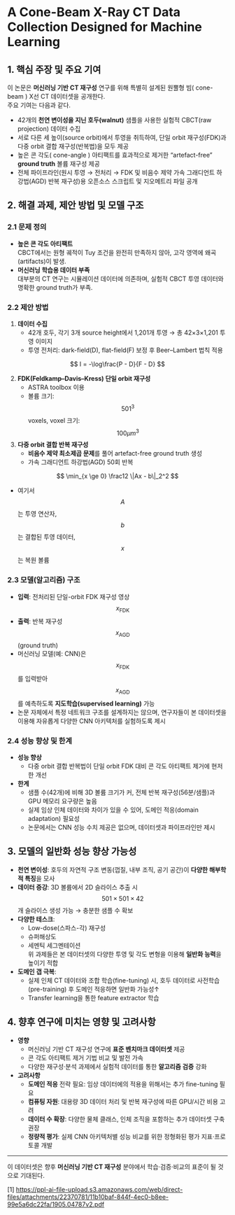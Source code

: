 # A Cone-Beam X-Ray CT Data Collection Designed for Machine Learning

## 1. 핵심 주장 및 주요 기여
이 논문은 **머신러닝 기반 CT 재구성** 연구를 위해 특별히 설계된 원뿔형 빔( cone-beam ) X선 CT 데이터셋을 공개한다.  
주요 기여는 다음과 같다.
- 42개의 **천연 변이성을 지닌 호두(walnut)** 샘플을 사용한 실험적 CBCT(raw projection) 데이터 수집  
- 서로 다른 세 높이(source orbit)에서 투영을 취득하여, 단일 orbit 재구성(FDK)과 다중 orbit 결합 재구성(반복법)을 모두 제공  
- 높은 콘 각도( cone-angle ) 아티팩트를 효과적으로 제거한 “artefact-free” **ground truth** 볼륨 재구성 제공  
- 전체 파이프라인(원시 투영 → 전처리 → FDK 및 비음수 제약 가속 그래디언트 하강법(AGD) 반복 재구성)용 오픈소스 스크립트 및 지오메트리 파일 공개

## 2. 해결 과제, 제안 방법 및 모델 구조
### 2.1 문제 정의
- **높은 콘 각도 아티팩트**  
  CBCT에서는 원형 궤적이 Tuy 조건을 완전히 만족하지 않아, 고각 영역에 왜곡(artifacts)이 발생.  
- **머신러닝 학습용 데이터 부족**  
  대부분의 CT 연구는 시뮬레이션 데이터에 의존하며, 실험적 CBCT 투영 데이터와 명확한 ground truth가 부족.

### 2.2 제안 방법
1. **데이터 수집**  
   - 42개 호두, 각기 3개 source height에서 1,201개 투영 → 총 42×3×1,201 투영 이미지  
   - 투영 전처리: dark-field(D), flat-field(F) 보정 후 Beer–Lambert 법칙 적용  

$$
       I = -\log\frac{P - D}{F - D}
     $$

2. **FDK(Feldkamp–Davis–Kress) 단일 orbit 재구성**  
   - ASTRA toolbox 이용  
   - 볼륨 크기: $$501^3$$ voxels, voxel 크기: $$100\mu m^3$$  
3. **다중 orbit 결합 반복 재구성**  
   - **비음수 제약 최소제곱 문제**를 풀어 artefact-free ground truth 생성  
   - 가속 그래디언트 하강법(AGD) 50회 반복  

$$
       \min_{x \ge 0} \frac12 \|Ax - b\|_2^2
     $$
  
   - 여기서 $$A$$는 투영 연산자, $$b$$는 결합된 투영 데이터, $$x$$는 복원 볼륨

### 2.3 모델(알고리즘) 구조
- **입력**: 전처리된 단일-orbit FDK 재구성 영상 $$x_{\mathrm{FDK}}$$  
- **출력**: 반복 재구성 $$x_{\mathrm{AGD}}$$ (ground truth)  
- 머신러닝 모델(예: CNN)은 $$x_{\mathrm{FDK}}$$를 입력받아 $$x_{\mathrm{AGD}}$$를 예측하도록 **지도학습(supervised learning)** 가능  
- 논문 자체에서 특정 네트워크 구조를 설계하지는 않으며, 연구자들이 본 데이터셋을 이용해 자유롭게 다양한 CNN 아키텍처를 실험하도록 제시

### 2.4 성능 향상 및 한계
- **성능 향상**  
  - 다중 orbit 결합 반복법이 단일 orbit FDK 대비 콘 각도 아티팩트 제거에 현저한 개선  
- **한계**  
  - 샘플 수(42개)에 비해 3D 볼륨 크기가 커, 전체 반복 재구성(56분/샘플)과 GPU 메모리 요구량은 높음  
  - 실제 임상 인체 데이터와 차이가 있을 수 있어, 도메인 적응(domain adaptation) 필요성  
  - 논문에서는 CNN 성능 수치 제공은 없으며, 데이터셋과 파이프라인만 제시

## 3. 모델의 일반화 성능 향상 가능성
- **천연 변이성**: 호두의 자연적 구조 변동(껍질, 내부 조직, 공기 공간)이 **다양한 해부학적 특징**을 모사  
- **데이터 증강**: 3D 볼륨에서 2D 슬라이스 추출 시 $$501\times 501\times 42$$개 슬라이스 생성 가능 → 충분한 샘플 수 확보  
- **다양한 테스크**:  
  - Low-dose(스파스-각) 재구성  
  - 슈퍼해상도  
  - 세멘틱 세그멘테이션  
  위 과제들은 본 데이터셋의 다양한 투영 및 각도 변형을 이용해 **일반화 능력**을 높이기 적합  
- **도메인 갭 극복**:  
  - 실제 인체 CT 데이터와 조합 학습(fine-tuning) 시, 호두 데이터로 사전학습(pre-training) 후 도메인 적응하면 일반화 가능성↑  
  - Transfer learning을 통한 feature extractor 학습

## 4. 향후 연구에 미치는 영향 및 고려사항
- **영향**  
  - 머신러닝 기반 CT 재구성 연구에 **표준 벤치마크 데이터셋** 제공  
  - 콘 각도 아티팩트 제거 기법 비교 및 발전 가속  
  - 다양한 재구성·분석 과제에서 실험적 데이터를 통한 **알고리즘 검증** 강화  
- **고려사항**  
  - **도메인 적응** 전략 필요: 임상 데이터에의 적용을 위해서는 추가 fine-tuning 필요  
  - **컴퓨팅 자원**: 대용량 3D 데이터 처리 및 반복 재구성에 따른 GPU/시간 비용 고려  
  - **데이터 수 확장**: 다양한 물체 클래스, 인체 조직을 포함하는 추가 데이터셋 구축 권장  
  - **정량적 평가**: 실제 CNN 아키텍처별 성능 비교를 위한 정형화된 평가 지표·프로토콜 개발

---  
이 데이터셋은 향후 **머신러닝 기반 CT 재구성** 분야에서 학습·검증·비교의 표준이 될 것으로 기대된다.

[1] https://ppl-ai-file-upload.s3.amazonaws.com/web/direct-files/attachments/22370781/11b10baf-844f-4ec0-b8ee-99e5a6dc22fa/1905.04787v2.pdf
